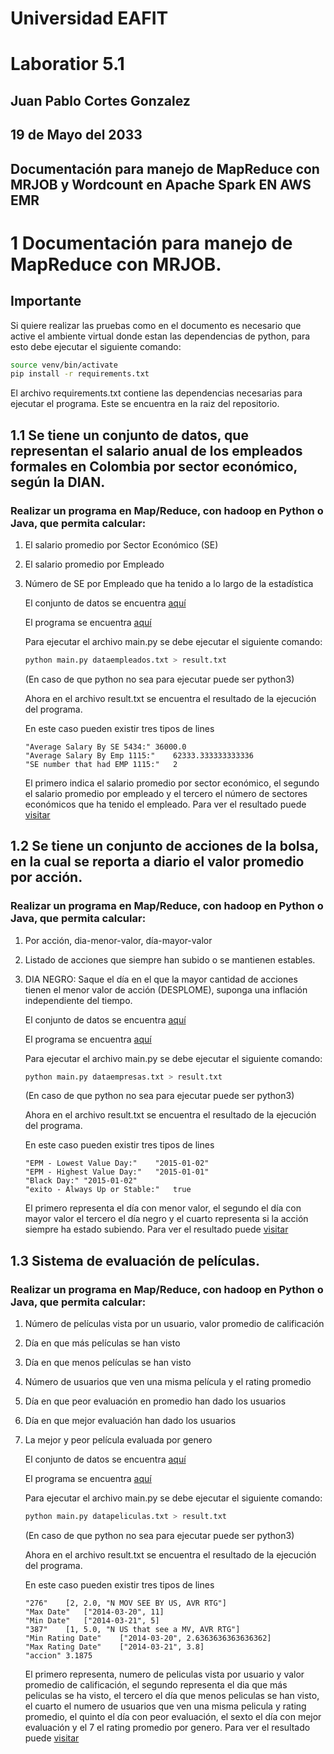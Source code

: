 # Universidad EAFIT

# Laboratior 5.1

## Juan Pablo Cortes Gonzalez

## 19 de Mayo del 2033

## Documentación para manejo de MapReduce con MRJOB y Wordcount en Apache Spark EN AWS EMR

# 1 Documentación para manejo de MapReduce con MRJOB.

## Importante

Si quiere realizar las pruebas como en el documento es necesario que active el ambiente virtual donde estan las dependencias de python, para esto debe ejecutar el siguiente comando:

```bash
source venv/bin/activate
pip install -r requirements.txt
```

El archivo requirements.txt contiene las dependencias necesarias para ejecutar el programa.
Este se encuentra en la raiz del repositorio.

## 1.1 Se tiene un conjunto de datos, que representan el salario anual de los empleados formales en Colombia por sector económico, según la DIAN.

### Realizar un programa en Map/Reduce, con hadoop en Python o Java, que permita calcular:

1. El salario promedio por Sector Económico (SE)
2. El salario promedio por Empleado
3. Número de SE por Empleado que ha tenido a lo largo de la estadística

   El conjunto de datos se encuentra [aquí](https://github.com/jpcortesg1/ST0263/blob/main/Reto5/Reto%205.3/empleados/dataempleados.txt)

   El programa se encuentra [aquí](https://github.com/jpcortesg1/ST0263/blob/main/Reto5/Reto%205.3/empleados/main.py)

   Para ejecutar el archivo main.py se debe ejecutar el siguiente comando:

   ```bash
   python main.py dataempleados.txt > result.txt
   ```

   (En caso de que python no sea para ejecutar puede ser python3)

   Ahora en el archivo result.txt se encuentra el resultado de la ejecución del programa.

   En este caso pueden existir tres tipos de lines

   ```
   "Average Salary By SE 5434:"	36000.0
   "Average Salary By Emp 1115:"	62333.333333333336
   "SE number that had EMP 1115:"	2
   ```

   El primero indica el salario promedio por sector económico, el segundo el salario promedio por empleado y el tercero el número de sectores económicos que ha tenido el empleado. Para ver el resultado puede [visitar](https://github.com/jpcortesg1/ST0263/blob/main/Reto5/Reto%205.3/empleados/result.txt)

## 1.2 Se tiene un conjunto de acciones de la bolsa, en la cual se reporta a diario el valor promedio por acción.

### Realizar un programa en Map/Reduce, con hadoop en Python o Java, que permita calcular:

1. Por acción, dia-menor-valor, día-mayor-valor
2. Listado de acciones que siempre han subido o se mantienen estables.
3. DIA NEGRO: Saque el día en el que la mayor cantidad de acciones tienen el menor valor de acción (DESPLOME), suponga una inflación independiente del tiempo.

   El conjunto de datos se encuentra [aquí](https://github.com/jpcortesg1/ST0263/blob/main/Reto5/Reto%205.3/empresas/dataempresas.txt)

   El programa se encuentra [aquí](https://github.com/jpcortesg1/ST0263/blob/main/Reto5/Reto%205.3/empresas/main.py)

   Para ejecutar el archivo main.py se debe ejecutar el siguiente comando:

   ```bash
   python main.py dataempresas.txt > result.txt
   ```

   (En caso de que python no sea para ejecutar puede ser python3)

   Ahora en el archivo result.txt se encuentra el resultado de la ejecución del programa.

   En este caso pueden existir tres tipos de lines

   ```
   "EPM - Lowest Value Day:"	"2015-01-02"
   "EPM - Highest Value Day:"	"2015-01-01"
   "Black Day:"	"2015-01-02"
   "exito - Always Up or Stable:"	true
   ```

   El primero representa el día con menor valor, el segundo el día con mayor valor el tercero el día negro y el cuarto representa si la acción siempre ha estado subiendo. Para ver el resultado puede [visitar](https://github.com/jpcortesg1/ST0263/blob/main/Reto5/Reto%205.3/empresas/result.txt)

## 1.3 Sistema de evaluación de películas.

### Realizar un programa en Map/Reduce, con hadoop en Python o Java, que permita calcular:

1. Número de películas vista por un usuario, valor promedio de calificación
2. Día en que más películas se han visto
3. Día en que menos películas se han visto
4. Número de usuarios que ven una misma película y el rating promedio
5. Día en que peor evaluación en promedio han dado los usuarios
6. Día en que mejor evaluación han dado los usuarios
7. La mejor y peor película evaluada por genero

   El conjunto de datos se encuentra [aquí](https://github.com/jpcortesg1/ST0263/blob/main/Reto5/Reto%205.3/peliculas/datapeliculas.txt)

   El programa se encuentra [aquí](https://github.com/jpcortesg1/ST0263/blob/main/Reto5/Reto%205.3/peliculas/main.py)

   Para ejecutar el archivo main.py se debe ejecutar el siguiente comando:

   ```bash
   python main.py datapeliculas.txt > result.txt
   ```

   (En caso de que python no sea para ejecutar puede ser python3)

   Ahora en el archivo result.txt se encuentra el resultado de la ejecución del programa.

   En este caso pueden existir tres tipos de lines

   ```
   "276"	[2, 2.0, "N MOV SEE BY US, AVR RTG"]
   "Max Date"	["2014-03-20", 11]
   "Min Date"	["2014-03-21", 5]
   "387"	[1, 5.0, "N US that see a MV, AVR RTG"]
   "Min Rating Date"	["2014-03-20", 2.6363636363636362]
   "Max Rating Date"	["2014-03-21", 3.8]
   "accion"	3.1875
   ```

   El primero representa, numero de peliculas vista por usuario y valor promedio de calificación, el segundo representa el dia que más peliculas se ha visto, el tercero el día que menos peliculas se han visto, el cuarto el numero de usuarios que ven una misma pelicula y rating promedio, el quinto el día con peor evaluación, el sexto el día con mejor evaluación y el 7 el rating promedio por genero. Para ver el resultado puede [visitar](https://github.com/jpcortesg1/ST0263/blob/main/Reto5/Reto%205.3/peliculas/result.txt)
